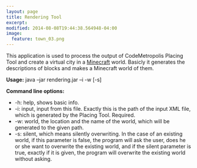 ```yaml
---
layout: page
title: Rendering Tool
excerpt: 
modified: 2014-08-08T19:44:38.564948-04:00
image:
  feature: town_03.png
---
```


This application is used to process the output of CodeMetropolis Placing Tool and create a virtual city in a [Minecraft][mc] world. Basicly it generates the descriptions of blocks and makes a Minecraft world of them.

**Usage:** java –jar rendering.jar –i <inputFile> -w <WorldPath> [-s]  

**Command line options:**  

* -h: help, shows basic info.  
* -i: input, input from this file. Exactly this is the path of the input XML file, which is generated by the Placing Tool. Required.  
* -w: world, the location and the name of the world, which will be generated to the given path.  
* -s: silent, which means silently overwriting. In the case of an existing world, if this parameter is false, the program will ask the user, does he or she want to overwrite the existing world, and if the silent parameter is true, exactly if it is given, the program will overwrite the existing world without asking. 

[mc]: <https://minecraft.net/download>
